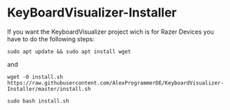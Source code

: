 # KeyBoardVisualizer-Installer

If you want the KeyboardVisualizer project wich is for Razer Devices you have to do the following steps:

```
sudo apt update && sudo apt install wget 
```
and
```
wget -O install.sh https://raw.githubusercontent.com/AlexProgrammerDE/KeyboardVisualizer-Installer/master/install.sh 
```
```
sudo bash install.sh
```
